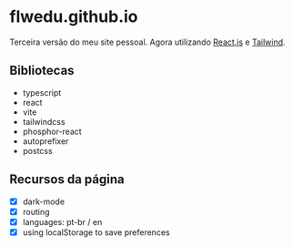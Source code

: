 # flwedu.github.io

Terceira versão do meu site pessoal. Agora utilizando [React.js](https://reactjs.org/) e [Tailwind](https://tailwindcss.com).

## Bibliotecas

- typescript
- react
- vite
- tailwindcss
- phosphor-react
- autoprefixer
- postcss

## Recursos da página

- [x] dark-mode
- [x] routing
- [x] languages: pt-br / en
- [x] using localStorage to save preferences
